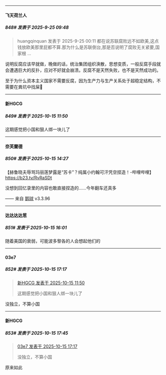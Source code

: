 ﻿
*****

####  飞天荷兰人  
##### 848#       发表于 2025-9-25 09:48

<blockquote>huangqinquan 发表于 2025-9-25 00:11
都在说苏联腐败远不如欧美,这点钱放欧美那里屁都不算.那为什么是苏联倒台,那是否说明了腐败无关紧要,国家根 ...</blockquote>
说明反腐应该早就做，晚做的话，统治集团组织涣散，思想变质，一般反腐手段就会遭遇巨大的反扑，应对不好就会崩溃。反腐不是天然失败，也不是天然成功的。

至于为什么资本主义国家不需要反腐，因为生产力与生产关系处于超稳定结构，不需要在粪坑中找屎💩

*****

####  新HGCG  
##### 849#       发表于 2025-10-15 11:50

这期感觉把小国和狠人绑一块儿了


*****

####  奈芙蘭德  
##### 850#       发表于 2025-10-15 14:27

【赫鲁晓夫辱骂玛丽莲梦露是“苏卡”？纯属小约翰可汗凭空捏造！-哔哩哔哩】 https://b23.tv/RvRaSDt

没想到回忆录里的内容也敢直接捏造的……今年翻车还真多

—— 来自 [鹅球](https://www.pgyer.com/GcUxKd4w) v3.3.96

*****

####  达达达达葱  
##### 851#       发表于 2025-10-15 16:01

随着美国的衰弱，可能波多黎各的人会想起他们的


*****

####  03e7  
##### 852#       发表于 2025-10-15 17:17

<blockquote><a href="httphttps://stage1st.com/2b/forum.php?mod=redirect&amp;goto=findpost&amp;pid=68573621&amp;ptid=2253051" target="_blank">新HGCG 发表于 2025-10-15 11:50</a>

这期感觉把小国和狠人绑一块儿了</blockquote>
没独立，不算小国

*****

####  新HGCG  
##### 853#       发表于 2025-10-15 17:45

<blockquote><a href="httphttps://stage1st.com/2b/forum.php?mod=redirect&amp;goto=findpost&amp;pid=68575488&amp;ptid=2253051" target="_blank">03e7 发表于 2025-10-15 17:17</a>

没独立，不算小国</blockquote>
原来如此

